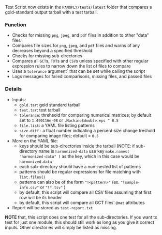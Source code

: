 Test Script now exists in the `PANOPLY/tests/latest` folder that compares a gold-standard output tarball with a test tarball. 

### Function
- Checks for missing `png`, `jpeg`,  and `pdf` files in addition to other "data" files
- Compares file sizes for `png`, `jpeg`,  and `pdf` files and warns of any decreases beyond a specified threshold
- Checks for missing sub-directories
- Compares all `GCT`s, `TXT`s and `CSV`s unless specified with other regular expression rules to narrow down the list of files to compare
- Uses a `tolerance` argument` that can be set while calling the script
- Logs messages for failed comparisons, missing files, and passed files

### Details
- Inputs:
    + `gold.tar`: gold standard tarball
    + `test.tar`: test tarball
    + `tolerance`: threhsold for comparing numerical matrices; by default set to `1.490116e-08` or `.Machine$double.eps ^ 0.5`
    + `file.list`: a YAML file listing patterns
    + `size.diff` : a float number indicating a percent size change treshold for comparing image files; default = `0.5` 
- More on the YAML file:
    + keys should be sub-directories inside the tarball (NOTE: if sub-directory name is `harmonized-data` use key `make.names( "harmonized-data" )` as the key, which in this case would be `harmonized.data`
    + each sub-directory should have a non-nested list of patterns
    + patterns should be regular expressions for file matching with `list.files()`
    + patterns can also be of the form `"!<pattern>"` (ex. `"!sample-info.csv"` or `"!*.tsv"` )
    + by default, this script will compare all CSV files assuming that first row will be its header
    + by default, this script will compare all GCT files' `@mat` attributes   
- Report will be stored as `test-report.txt`


**NOTE** that, this script does one test for all the sub-directories. If you want to test for just one module, this should still work as long as you give it correct inputs. Other directories will simply be listed as missing. 
